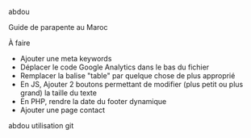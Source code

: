 abdou



Guide de parapente au Maroc

À faire


* Ajouter une meta keywords
* Déplacer le code Google Analytics dans le bas du fichier
* Remplacer la balise "table" par quelque chose de plus approprié
* En JS, Ajouter 2 boutons permettant de modifier (plus petit ou plus grand) la taille du texte
* En PHP, rendre la date du footer dynamique
* Ajouter une page contact


abdou utilisation git

